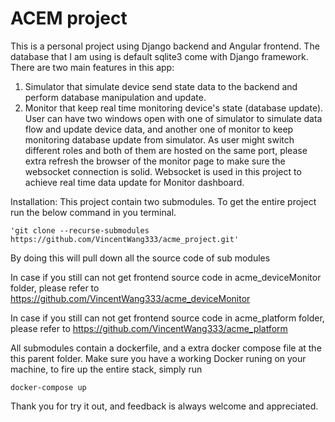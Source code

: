# ACEM project
This is a personal project using Django backend and Angular frontend. The database that I am using is default sqlite3 come with Django framework. 
There are two main features in this app: 
  1. Simulator that simulate device send state data to the backend and perform database manipulation and update.
  2. Monitor that keep real time monitoring device's state (database update). 
User can have two windows open with one of simulator to simulate data flow and update device data, and another one of monitor to keep monitoring database update from simulator. 
As user might switch different roles and both of them are hosted on the same port, please extra refresh the browser of the monitor page to make sure the websocket connection is solid. Websocket is used in this project to achieve real time data update for Monitor dashboard.

Installation: This project contain two submodules. To get the entire project run the below command in you terminal.
```
'git clone --recurse-submodules https://github.com/VincentWang333/acme_project.git'
``` 
By doing this will pull down all the source code of sub modules

In case if you still can not get frontend source code in acme_deviceMonitor folder, please refer to https://github.com/VincentWang333/acme_deviceMonitor

In case if you still can not get frontend source code in acme_platform folder, please refer to 
https://github.com/VincentWang333/acme_platform


All submodules contain a dockerfile, and a extra docker compose file at the this parent folder. 
Make sure you have a working Docker runing on your machine, to fire up the entire stack, simply run
```
docker-compose up
```

Thank you for try it out, and feedback is always welcome and appreciated.



